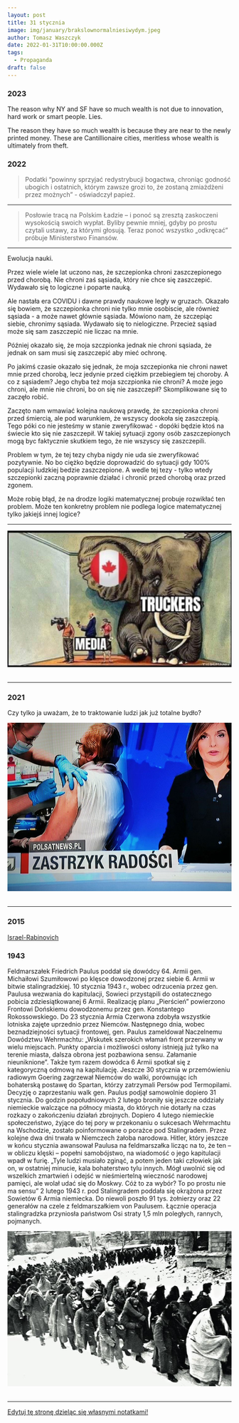 ```yaml
---
layout: post
title: 31 stycznia
image: img/january/brakslownormalniesiwydym.jpeg
author: Tomasz Waszczyk
date: 2022-01-31T10:00:00.000Z
tags:
  - Propaganda
draft: false
---
```


### 2023

The reason why NY and SF have so much wealth is not due to innovation, hard work or smart people. Lies.

The reason they have so much wealth is because they are near to the newly printed money. These are Cantillionaire cities, meritless whose wealth is ultimately from theft.

### 2022

> Podatki “powinny sprzyjać redystrybucji bogactwa, chroniąc godność ubogich i ostatnich, którym zawsze grozi to, że zostaną zmiażdżeni przez możnych” - oświadczył papież.

---

> Posłowie tracą na Polskim Ładzie – i ponoć są zresztą zaskoczeni wysokością swoich wypłat. Byliby pewnie mniej, gdyby po prostu czytali ustawy, za którymi głosują. Teraz ponoć wszystko „odkręcać” próbuje Ministerstwo Finansów.

---

<!-- Mam na Facebooku kolegów, którzy oglądają rosyjską telewizję. Oni podrzucili informację o ponad 100 tysiącach żołnierzy, jakich Ukraina zgromadziła przy granicy z Donbasem celem ataku na zbuntowany region, zamieszkały przez Rosjan. Rosja straszy Ukrainę, że w razie ataku Ukrainy na Donbas ruszy na Kijów od północy.
Powyższa wersja jest dla mnie logiczna. Typowa anglosaska zagrywka. Walczyć ze swoimi wrogami cudzymi rękami. Grzegorz Braun wiele razy opisywał jak Anglosasi walczyli z Rosją polskimi rękami, co dla narodu polskiego kończyło się tragicznie. Dlatego kilka dni temu Grzegorz Braun zagłosował w Sejmie przeciw uchwale popierającej Ukrainę.
Anglosasi walczyli z Rosją polskimi rękami w czasie powstania listopadowego, powstania styczniowego, i próbowali w latach 70. XIX wieku. Tak twierdzi Grzegorz Braun. Moim zdaniem walczyli również po II wojnie światowej z Rosją polskimi rękami, wspierając tzw. żołnierzy wyklętych.
Anglosasi zachęcają Ukrainę do walki z Rosją, dają je broń, szkolą jej wojsko. Chcą ukraińskimi rękami walczyć ze swoim wrogiem.
Sam nie oglądam w Polsce rosyjskich telewizji. Na FB jestem zablokowany do połowy lutego za krytykę obowiązku noszenia masek. -->

Ewolucja nauki.

Przez wiele wiele lat uczono nas, że szczepionka chroni zaszczepionego przed chorobą. Nie chroni zaś sąsiada, który nie chce się zaszczepić. Wydawało się to logiczne i poparte nauką.

Ale nastała era COVIDU i dawne prawdy naukowe legły w gruzach. Okazało się bowiem, że szczepionka chroni nie tylko mnie osobiscie, ale również sąsiada - a może nawet głównie sąsiada. Mówiono nam, że szczepiąc siebie, chronimy sąsiada. Wydawało się to nielogiczne. Przecież sąsiad może się sam zaszczepić nie liczac na mnie.

Później okazało się, że moja szczpionka jednak nie chroni sąsiada, że jednak on sam musi się zaszczepić aby mieć ochronę.

Po jakimś czasie okazało się jednak, że moja szczepionka nie chroni nawet mnie przed chorobą, lecz jedynie przed ciężkim przebiegiem tej choroby. A co z sąsiadem? Jego chyba też moja szczpionka nie chroni? A może jego chroni, ale mnie nie chroni, bo on się nie zaszczepił? Skomplikowane się to zaczęło robić.

Zaczęto nam wmawiać kolejna naukową prawdę, że szczepionka chroni przed śmiercią, ale pod warunkiem, że wszyscy dookoła się zaszczepią. Tego póki co nie jesteśmy w stanie zweryfikować - dopóki będzie ktoś na świecie kto się nie zaszczepił. W takiej sytuacji zgony osób zaszczepionych mogą byc faktycznie skutkiem tego, że nie wszyscy się zaszczepili.

Problem w tym, że tej tezy chyba nigdy nie uda sie zweryfikować pozytywnie. No bo ciężko będzie doprowadzić do sytuacji gdy 100% populacji ludzkiej bedzie zaszczepione. A wedle tej tezy - tylko wtedy szczepionki zaczną poprawnie działać i chronić przed chorobą oraz przed zgonem.

Może robię błąd, że na drodze logiki matematycznej probuje rozwikłać ten problem. Może ten konkretny problem nie podlega logice matematycznej tylko jakiejś innej logice?

---

<img src="./img/january/canada.jpeg"><br><br>

---

### 2021

Czy tylko ja uważam, że to traktowanie ludzi jak już totalne bydło?

<img src="./img/january/brakslownormalniesiwydym.jpeg"><br><br>

---

### 2015

<a href="./documents/january/Israel-Rabinovich-01292015-1.pdf" target="_blank">Israel-Rabinovich</a>

### 1943

Feldmarszałek Friedrich Paulus poddał się dowódcy 64. Armii gen. Michaiłowi Szumiłowowi po klęsce dowodzonej przez siebie 6. Armii w bitwie stalingradzkiej.
10 stycznia 1943 r., wobec odrzucenia przez gen. Paulusa wezwania do kapitulacji, Sowieci przystąpili do ostatecznego pobicia zdziesiątkowanej 6 Armii. Realizację planu „Pierścień” powierzono Frontowi Dońskiemu dowodzonemu przez gen. Konstantego Rokossowskiego.
Do 23 stycznia Armia Czerwona zdobyła wszystkie lotniska zajęte uprzednio przez Niemców. Następnego dnia, wobec beznadziejności sytuacji frontowej, gen. Paulus zameldował Naczelnemu Dowództwu Wehrmachtu: „Wskutek szerokich włamań front przerwany w wielu miejscach. Punkty oparcia i możliwości osłony istnieją już tylko na terenie miasta, dalsza obrona jest pozbawiona sensu. Załamanie nieuniknione”. Także tym razem dowódca 6 Armii spotkał się z kategoryczną odmową na kapitulację. Jeszcze 30 stycznia w przemówieniu radiowym Goering zagrzewał Niemców do walki, porównując ich bohaterską postawę do Spartan, którzy zatrzymali Persów pod Termopilami.
Decyzję o zaprzestaniu walk gen. Paulus podjął samowolnie dopiero 31 stycznia. Do godzin popołudniowych 2 lutego broniły się jeszcze oddziały niemieckie walczące na północy miasta, do których nie dotarły na czas rozkazy o zakończeniu działań zbrojnych.
Dopiero 4 lutego niemieckie społeczeństwo, żyjące do tej pory w przekonaniu o sukcesach Wehrmachtu na Wschodzie, zostało poinformowane o porażce pod Stalingradem. Przez kolejne dwa dni trwała w Niemczech żałoba narodowa.
Hitler, który jeszcze w końcu stycznia awansował Paulusa na feldmarszałka licząc na to, że ten – w obliczu klęski – popełni samobójstwo, na wiadomość o jego kapitulacji wpadł w furię. „Tyle ludzi musiało zginąć, a potem jeden taki człowiek jak on, w ostatniej minucie, kala bohaterstwo tylu innych. Mógł uwolnić się od wszelkich zmartwień i odejść w nieśmiertelną wieczność narodowej pamięci, ale wolał udać się do Moskwy. Cóż to za wybór? To po prostu nie ma sensu”
2 lutego 1943 r. pod Stalingradem poddała się okrążona przez Sowietów 6 Armia niemiecka. Do niewoli poszło 91 tys. żołnierzy oraz 22 generałów na czele z feldmarszałkiem von Paulusem. Łącznie operacja stalingradzka przyniosła państwom Osi straty 1,5 mln poległych, rannych, pojmanych.

<img src="./img/january/paulus.jpg"><br><br>

---

<a href="https://github.com/TomaszWaszczyk/historia.waszczyk.com/edit/master/src/content/january-31.md" target="_blank">Edytuj tę stronę dzieląc się własnymi notatkami!</a>
